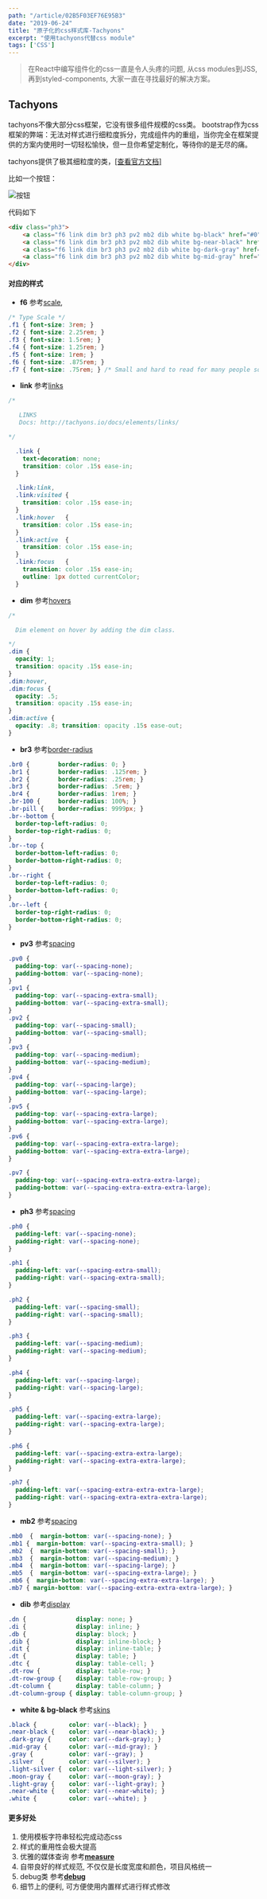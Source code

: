```yaml
---
path: "/article/02B5F03EF76E95B3"
date: "2019-06-24"
title: "原子化的css样式库-Tachyons"
excerpt: "使用tachyons代替css module"
tags: ['CSS']
---
```


> 在React中编写组件化的css一直是令人头疼的问题, 从css modules到JSS,再到styled-components, 大家一直在寻找最好的解决方案。


## Tachyons

tachyons不像大部分css框架，它没有很多组件规模的css类。
bootstrap作为css框架的弊端：无法对样式进行细粒度拆分，完成组件内的重组，当你完全在框架提供的方案内使用时一切轻松愉快，但一旦你希望定制化，等待你的是无尽的痛。

tachyons提供了极其细粒度的类，[[查看官方文档]](http://tachyons.io/)

比如一个按钮：

![按钮](http://tachyons.io/components/buttons/basic-rounded/screenshot.jpg?version=b47fd033e0a58053c53dbc45a6354b9e)

代码如下
```html
<div class="ph3">
    <a class="f6 link dim br3 ph3 pv2 mb2 dib white bg-black" href="#0">Button Text</a>
    <a class="f6 link dim br3 ph3 pv2 mb2 dib white bg-near-black" href="#0">Button Text</a>
    <a class="f6 link dim br3 ph3 pv2 mb2 dib white bg-dark-gray" href="#0">Button Text</a>
    <a class="f6 link dim br3 ph3 pv2 mb2 dib white bg-mid-gray" href="#0">Button Text</a>
</div>
```
#### 对应的样式

- **f6** 参考[scale](http://tachyons.io/docs/typography/scale/),

```css
/* Type Scale */
.f1 { font-size: 3rem; }
.f2 { font-size: 2.25rem; }
.f3 { font-size: 1.5rem; }
.f4 { font-size: 1.25rem; }
.f5 { font-size: 1rem; }
.f6 { font-size: .875rem; }
.f7 { font-size: .75rem; } /* Small and hard to read for many people so use with extreme caution */
```
- **link** 参考[links](http://tachyons.io/docs/elements/links/)

```css
/*

   LINKS
   Docs: http://tachyons.io/docs/elements/links/

*/

  .link {
    text-decoration: none;
    transition: color .15s ease-in;
  }

  .link:link,
  .link:visited {
    transition: color .15s ease-in;
  }
  .link:hover   {
    transition: color .15s ease-in;
  }
  .link:active  {
    transition: color .15s ease-in;
  }
  .link:focus   {
    transition: color .15s ease-in;
    outline: 1px dotted currentColor;
  }
```

- **dim** 参考[hovers](http://tachyons.io/docs/themes/hovers/)

```css
/*

  Dim element on hover by adding the dim class.

*/
.dim {
  opacity: 1;
  transition: opacity .15s ease-in;
}
.dim:hover,
.dim:focus {
  opacity: .5;
  transition: opacity .15s ease-in;
}
.dim:active {
  opacity: .8; transition: opacity .15s ease-out;
}
```
- **br3** 参考[border-radius](http://tachyons.io/docs/themes/border-radius/)

```css
.br0 {        border-radius: 0; }
.br1 {        border-radius: .125rem; }
.br2 {        border-radius: .25rem; }
.br3 {        border-radius: .5rem; }
.br4 {        border-radius: 1rem; }
.br-100 {     border-radius: 100%; }
.br-pill {    border-radius: 9999px; }
.br--bottom {
  border-top-left-radius: 0;
  border-top-right-radius: 0;
}
.br--top {
  border-bottom-left-radius: 0;
  border-bottom-right-radius: 0;
}
.br--right {
  border-top-left-radius: 0;
  border-bottom-left-radius: 0;
}
.br--left {
  border-top-right-radius: 0;
  border-bottom-right-radius: 0;
}
```
- **pv3** 参考[spacing](http://tachyons.io/docs/layout/spacing/)

```css
.pv0 {
  padding-top: var(--spacing-none);
  padding-bottom: var(--spacing-none);
}
.pv1 {
  padding-top: var(--spacing-extra-small);
  padding-bottom: var(--spacing-extra-small);
}
.pv2 {
  padding-top: var(--spacing-small);
  padding-bottom: var(--spacing-small);
}
.pv3 {
  padding-top: var(--spacing-medium);
  padding-bottom: var(--spacing-medium);
}
.pv4 {
  padding-top: var(--spacing-large);
  padding-bottom: var(--spacing-large);
}
.pv5 {
  padding-top: var(--spacing-extra-large);
  padding-bottom: var(--spacing-extra-large);
}
.pv6 {
  padding-top: var(--spacing-extra-extra-large);
  padding-bottom: var(--spacing-extra-extra-large);
}

.pv7 {
  padding-top: var(--spacing-extra-extra-extra-large);
  padding-bottom: var(--spacing-extra-extra-extra-large);
}
```

- **ph3** 参考[spacing](http://tachyons.io/docs/layout/spacing/)

```css
.ph0 {
  padding-left: var(--spacing-none);
  padding-right: var(--spacing-none);
}

.ph1 {
  padding-left: var(--spacing-extra-small);
  padding-right: var(--spacing-extra-small);
}

.ph2 {
  padding-left: var(--spacing-small);
  padding-right: var(--spacing-small);
}

.ph3 {
  padding-left: var(--spacing-medium);
  padding-right: var(--spacing-medium);
}

.ph4 {
  padding-left: var(--spacing-large);
  padding-right: var(--spacing-large);
}

.ph5 {
  padding-left: var(--spacing-extra-large);
  padding-right: var(--spacing-extra-large);
}

.ph6 {
  padding-left: var(--spacing-extra-extra-large);
  padding-right: var(--spacing-extra-extra-large);
}

.ph7 {
  padding-left: var(--spacing-extra-extra-extra-large);
  padding-right: var(--spacing-extra-extra-extra-large);
}
```
- **mb2** 参考[spacing](http://tachyons.io/docs/layout/spacing/) 

```css
.mb0  {  margin-bottom: var(--spacing-none); }
.mb1 {  margin-bottom: var(--spacing-extra-small); }
.mb2  {  margin-bottom: var(--spacing-small); }
.mb3  {  margin-bottom: var(--spacing-medium); }
.mb4  {  margin-bottom: var(--spacing-large); }
.mb5  {  margin-bottom: var(--spacing-extra-large); }
.mb6 {  margin-bottom: var(--spacing-extra-extra-large); }
.mb7 { margin-bottom: var(--spacing-extra-extra-extra-large); }
```

- **dib** 参考[display](http://tachyons.io/docs/layout/display/)

```css
.dn {              display: none; }
.di {              display: inline; }
.db {              display: block; }
.dib {             display: inline-block; }
.dit {             display: inline-table; }
.dt {              display: table; }
.dtc {             display: table-cell; }
.dt-row {          display: table-row; }
.dt-row-group {    display: table-row-group; }
.dt-column {       display: table-column; }
.dt-column-group { display: table-column-group; }
```

- **white & bg-black** 参考[skins](http://tachyons.io/docs/themes/skins/)

```css
.black {         color: var(--black); }
.near-black {    color: var(--near-black); }
.dark-gray {     color: var(--dark-gray); }
.mid-gray {      color: var(--mid-gray); }
.gray {          color: var(--gray); }
.silver  {       color: var(--silver); }
.light-silver {  color: var(--light-silver); }
.moon-gray {     color: var(--moon-gray); }
.light-gray {    color: var(--light-gray); }
.near-white {    color: var(--near-white); }
.white {         color: var(--white); }
```

#### 更多好处

1. 使用模板字符串轻松完成动态css
2. 样式的重用性会极大提高
3. 优雅的媒体查询 参考[**measure**](http://tachyons.io/docs/typography/measure/)
4. 自带良好的样式规范, 不仅仅是长度宽度和颜色，项目风格统一
5. debug类 参考[**debug**](http://tachyons.io/docs/debug/)
6. 细节上的便利, 可方便使用内置样式进行样式修改